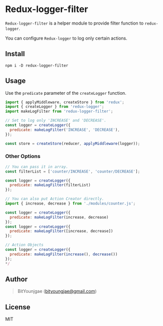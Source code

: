 # Redux-logger-filter

`Redux-logger-filter` is a helper module to provide filter function to `redux-logger`.

You can configure `Redux-logger` to log only certain actions.

## Install

```shell
npm i -D redux-logger-filter
```

## Usage

Use the `predicate` parameter of the `createLogger` function.

```js
import { applyMiddleware, createStore } from 'redux';
import { createLogger } from 'redux-logger';
import makeLogFilter from 'redux-logger-filter';

// Set to log only 'INCREASE' and 'DECREASE'.
const logger = createLogger({
  predicate: makeLogFilter('INCREASE', 'DECREASE'),
});

const store = createStore(reducer, applyMiddleware(logger));
```

### Other Options

```js
// You can pass it in array.
const filterList = ['counter/INCREASE', 'counter/DECREASE'];

const logger = createLogger({
  predicate: makeLogFilter(filterList)
});

// You can also put Action Creator directly.
import { increase, decrease } from './modules/counter.js';

const logger = createLogger({
  predicate: makeLogFilter(increase, decrease)
});
const logger = createLogger({
  predicate: makeLogFilter([increase, decrease])
});

// Action Objects
const logger = createLogger({
  predicate: makeLogFilter(increase(), decrease())
});
*/
```

## Author

> BitYounjgae (bityoungjae@gmail.com)

## License

MIT
